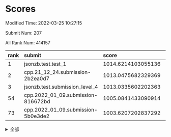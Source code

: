 # Scores

Modified Time: 2022-03-25 10:27:15

Submit Num: 207

All Rank Num: 414157

| rank |               submit               |       score        |       sigma        | pk_num |
| :--- | :--------------------------------- | :----------------- | :----------------- | :----- |
| 1    | jsonzb.test.test_1                 | 1014.6214103055136 | 0.8289420692591242 | 8005   |
| 2    | cpp.21_12_24.submission-2b2ea0d7   | 1013.0475682329369 | 0.7893718475172434 | 8006   |
| 3    | jsonzb.test.submission_level_4     | 1013.0335602202363 | 0.8047371578516987 | 8003   |
| 54   | cpp.2022_01_09.submission-816672bd | 1005.0841433090914 | 0.730263628738035  | 8001   |
| 73   | cpp.2022_01_09.submission-5b0e3de2 | 1003.6207202837292 | 0.7192854717529213 | 8009   |


<details>
<summary>全部</summary>

| rank |                 submit                 |       score        |       sigma        | pk_num |
| :--- | :------------------------------------- | :----------------- | :----------------- | :----- |
| 1    | jsonzb.test.test_1                     | 1014.6214103055136 | 0.8289420692591242 | 8005   |
| 2    | cpp.21_12_24.submission-2b2ea0d7       | 1013.0475682329369 | 0.7893718475172434 | 8006   |
| 3    | jsonzb.test.submission_level_4         | 1013.0335602202363 | 0.8047371578516987 | 8003   |
| 4    | gobigger.level_3.submission_level_3_30 | 1011.503917342518  | 0.775649882539723  | 8004   |
| 5    | gobigger.level_3.submission_level_3_11 | 1011.3533254914672 | 0.7674416537946186 | 8000   |
| 6    | gobigger.level_3.submission_level_3_32 | 1011.1141750563443 | 0.7768887111502805 | 8004   |
| 7    | gobigger.level_3.submission_level_3_22 | 1011.0671023247162 | 0.7592133240637712 | 7995   |
| 8    | gobigger.level_3.submission_level_3_27 | 1011.0555478903908 | 0.7724622640080785 | 8005   |
| 9    | gobigger.level_3.submission_level_3_49 | 1010.9541731232256 | 0.752255304088976  | 8002   |
| 10   | gobigger.level_3.submission_level_3_23 | 1010.8289229915997 | 0.7834601945786612 | 8006   |
| 11   | gobigger.level_3.submission_level_3_25 | 1010.5556375820781 | 0.7585536060986485 | 7998   |
| 12   | gobigger.level_3.submission_level_3_13 | 1010.4678469115725 | 0.7518896765001353 | 8004   |
| 13   | gobigger.level_3.submission_level_3_3  | 1010.461531654429  | 0.7790301720726821 | 7998   |
| 14   | gobigger.level_3.submission_level_3_40 | 1010.427796522945  | 0.7511920974423468 | 8000   |
| 15   | gobigger.level_3.submission_level_3_36 | 1010.3786313827374 | 0.7673055016756672 | 8000   |
| 16   | gobigger.level_3.submission_level_3_26 | 1010.3283695315234 | 0.7433008119463445 | 8001   |
| 17   | gobigger.level_3.submission_level_3_21 | 1010.3042728705506 | 0.7641074553372463 | 7999   |
| 18   | gobigger.level_3.submission_level_3_45 | 1010.2527147529709 | 0.7598941284096116 | 7995   |
| 19   | gobigger.level_3.submission_level_3_34 | 1010.2520839522953 | 0.7478321613292196 | 8001   |
| 20   | gobigger.level_3.submission_level_3_35 | 1010.132727449745  | 0.7873695649106726 | 8002   |
| 21   | gobigger.level_3.submission_level_3_8  | 1010.0941481012989 | 0.7698855002907995 | 8006   |
| 22   | gobigger.level_3.submission_level_3_7  | 1010.093334155452  | 0.7544518918472448 | 8008   |
| 23   | gobigger.level_3.submission_level_3_14 | 1010.0179184319815 | 0.763501038127462  | 8002   |
| 24   | gobigger.level_3.submission_level_3_15 | 1009.99123246682   | 0.7758093382265272 | 8003   |
| 25   | gobigger.level_3.submission_level_3_5  | 1009.970056420386  | 0.7709583117134994 | 8006   |
| 26   | gobigger.level_3.submission_level_3_43 | 1009.957125447177  | 0.7507268000900684 | 8007   |
| 27   | gobigger.level_3.submission_level_3_28 | 1009.9539479048526 | 0.7624465079855521 | 8001   |
| 28   | gobigger.level_3.submission_level_3_39 | 1009.9015927680183 | 0.7571254967338189 | 8002   |
| 29   | gobigger.level_3.submission_level_3_6  | 1009.8421997002152 | 0.7379255507193992 | 8002   |
| 30   | gobigger.level_3.submission_level_3_47 | 1009.8173329574962 | 0.769023200594347  | 8004   |
| 31   | gobigger.level_3.submission_level_3_19 | 1009.7744756374506 | 0.758158332296399  | 8000   |
| 32   | gobigger.level_3.submission_level_3_9  | 1009.7688615282549 | 0.747773290963372  | 7999   |
| 33   | gobigger.level_3.submission_level_3_12 | 1009.7093104068815 | 0.749994181997547  | 8008   |
| 34   | gobigger.level_3.submission_level_3_1  | 1009.6963722483839 | 0.766543958672552  | 8006   |
| 35   | gobigger.level_3.submission_level_3_46 | 1009.6925523483686 | 0.7434500562167962 | 8004   |
| 36   | gobigger.level_3.submission_level_3_16 | 1009.6883716522879 | 0.7737651275216042 | 8002   |
| 37   | gobigger.level_3.submission_level_3_24 | 1009.6728559631517 | 0.7455185528502047 | 8002   |
| 38   | gobigger.level_3.submission_level_3_10 | 1009.5210816669374 | 0.7467548137354287 | 8007   |
| 39   | gobigger.level_3.submission_level_3_18 | 1009.4647911698574 | 0.7578910737278964 | 8002   |
| 40   | gobigger.level_3.submission_level_3_2  | 1009.3907719750599 | 0.7448393928792509 | 8005   |
| 41   | gobigger.level_3.submission_level_3_4  | 1009.3631714322042 | 0.7538222001858997 | 8006   |
| 42   | gobigger.level_3.submission_level_3_20 | 1009.0697887204539 | 0.7540587276456419 | 8002   |
| 43   | gobigger.level_3.submission_level_3_37 | 1009.0592068668243 | 0.772900437391663  | 8003   |
| 44   | gobigger.level_3.submission_level_3_29 | 1008.9055025839294 | 0.7623693829691558 | 8004   |
| 45   | gobigger.level_3.submission_level_3_42 | 1008.884891129428  | 0.7519183674295847 | 8009   |
| 46   | gobigger.level_3.submission_level_3_33 | 1008.7787635754362 | 0.7447219322044563 | 8005   |
| 47   | gobigger.level_3.submission_level_3_31 | 1008.6026104581343 | 0.7384277502942742 | 8006   |
| 48   | gobigger.level_3.submission_level_3_44 | 1008.5733490188942 | 0.7478703732734273 | 8008   |
| 49   | gobigger.level_3.submission_level_3_48 | 1008.3689992584734 | 0.7418246527003052 | 8004   |
| 50   | gobigger.level_3.submission_level_3_41 | 1008.2749931054956 | 0.7366982764804555 | 8002   |
| 51   | gobigger.level_3.submission_level_3_17 | 1008.0815263778848 | 0.7367662186874708 | 8002   |
| 52   | gobigger.level_3.submission_level_3_0  | 1007.8797912599999 | 0.7296584651134204 | 8011   |
| 53   | gobigger.level_3.submission_level_3_38 | 1007.7899029045793 | 0.722391793494766  | 8009   |
| 54   | cpp.2022_01_09.submission-816672bd     | 1005.0841433090914 | 0.730263628738035  | 8001   |
| 55   | gobigger.level_1.submission_level_1_14 | 1004.6688490132398 | 0.7294266194646415 | 8003   |
| 56   | gobigger.level_1.submission_level_1_39 | 1004.5291985821793 | 0.7287276958601223 | 8006   |
| 57   | gobigger.level_1.submission_level_1_23 | 1004.3450730906667 | 0.7185151026511981 | 8002   |
| 58   | gobigger.level_1.submission_level_1_36 | 1004.127593028244  | 0.7310507884298916 | 8008   |
| 59   | gobigger.level_1.submission_level_1_28 | 1004.0519962071052 | 0.7166862227378694 | 8003   |
| 60   | gobigger.level_1.submission_level_1_29 | 1004.0346888380449 | 0.7061478086166553 | 8006   |
| 61   | gobigger.level_1.submission_level_1_7  | 1004.0269421074689 | 0.7112865859972939 | 8007   |
| 62   | gobigger.level_1.submission_level_1_2  | 1004.0163175798765 | 0.6991110917384277 | 8006   |
| 63   | gobigger.level_1.submission_level_1_12 | 1003.9720244233584 | 0.7189005066280125 | 8002   |
| 64   | gobigger.level_1.submission_level_1_16 | 1003.9586646167362 | 0.7139292317891176 | 8004   |
| 65   | gobigger.level_1.submission_level_1_19 | 1003.939856512147  | 0.7104598781978047 | 8003   |
| 66   | gobigger.level_1.submission_level_1_0  | 1003.9254049146989 | 0.715027724893422  | 8003   |
| 67   | gobigger.level_1.submission_level_1_47 | 1003.8746076503874 | 0.7135810463643838 | 8009   |
| 68   | gobigger.level_1.submission_level_1_8  | 1003.8170615532682 | 0.7241239703023379 | 8008   |
| 69   | gobigger.level_1.submission_level_1_35 | 1003.8057216223108 | 0.712971452725482  | 8007   |
| 70   | gobigger.level_1.submission_level_1_46 | 1003.7599926800608 | 0.7176441996123728 | 8003   |
| 71   | gobigger.level_1.submission_level_1_6  | 1003.7479576907481 | 0.7144761996502518 | 8001   |
| 72   | gobigger.level_1.submission_level_1_13 | 1003.6991621823389 | 0.7059520246078851 | 7997   |
| 73   | cpp.2022_01_09.submission-5b0e3de2     | 1003.6207202837292 | 0.7192854717529213 | 8009   |
| 74   | gobigger.level_1.submission_level_1_4  | 1003.602972977063  | 0.7144201406816434 | 8005   |
| 75   | gobigger.level_1.submission_level_1_21 | 1003.553869870759  | 0.7076659051533833 | 8002   |
| 76   | gobigger.level_1.submission_level_1_45 | 1003.520090531051  | 0.7109749436641414 | 8000   |
| 77   | gobigger.level_1.submission_level_1_34 | 1003.483686740322  | 0.712327867383761  | 7998   |
| 78   | gobigger.level_1.submission_level_1_44 | 1003.4744106279538 | 0.7088656439163824 | 8001   |
| 79   | gobigger.level_1.submission_level_1_27 | 1003.3898972805238 | 0.704884406772351  | 8010   |
| 80   | gobigger.level_1.submission_level_1_10 | 1003.3054777140397 | 0.7135542290495683 | 8004   |
| 81   | gobigger.level_1.submission_level_1_49 | 1003.2940034524693 | 0.7221927363470628 | 8008   |
| 82   | gobigger.level_1.submission_level_1_37 | 1003.2362166388913 | 0.7087356093866721 | 8000   |
| 83   | gobigger.level_1.submission_level_1_38 | 1003.206062481718  | 0.7068174419678338 | 8003   |
| 84   | gobigger.level_1.submission_level_1_31 | 1003.13734765197   | 0.7192152276374187 | 8002   |
| 85   | gobigger.level_1.submission_level_1_30 | 1003.074828598741  | 0.7221675922197898 | 8005   |
| 86   | gobigger.level_1.submission_level_1_22 | 1003.0306288965795 | 0.7171586763094415 | 8002   |
| 87   | gobigger.level_1.submission_level_1_15 | 1003.0170866033569 | 0.727539264986038  | 8005   |
| 88   | gobigger.level_1.submission_level_1_24 | 1002.936571516236  | 0.719447136050808  | 8003   |
| 89   | gobigger.level_1.submission_level_1_20 | 1002.9354908226042 | 0.7130354244796395 | 8002   |
| 90   | gobigger.level_1.submission_level_1_3  | 1002.8122840538065 | 0.7162126912268192 | 8003   |
| 91   | gobigger.level_1.submission_level_1_1  | 1002.783988029293  | 0.7201208028483082 | 8008   |
| 92   | gobigger.level_1.submission_level_1_26 | 1002.7577318077429 | 0.7123827039887791 | 8009   |
| 93   | gobigger.level_1.submission_level_1_40 | 1002.6861432210064 | 0.710824616265662  | 7998   |
| 94   | gobigger.level_1.submission_level_1_5  | 1002.6769827827588 | 0.7086186591634664 | 8005   |
| 95   | gobigger.level_1.submission_level_1_18 | 1002.6047358889863 | 0.7110889847766348 | 8000   |
| 96   | gobigger.level_1.submission_level_1_42 | 1002.5977319282377 | 0.7218874759895181 | 8004   |
| 97   | gobigger.level_1.submission_level_1_33 | 1002.5839420569623 | 0.7103266758083155 | 8000   |
| 98   | gobigger.level_1.submission_level_1_25 | 1002.5750880226913 | 0.7029457164673087 | 8004   |
| 99   | gobigger.level_1.submission_level_1_32 | 1002.4748476052458 | 0.7150769046086013 | 8002   |
| 100  | gobigger.level_1.submission_level_1_9  | 1002.457138673319  | 0.7016547183669247 | 8003   |
| 101  | gobigger.level_1.submission_level_1_11 | 1002.4495644660798 | 0.7183622103395475 | 7999   |
| 102  | gobigger.level_1.submission_level_1_17 | 1002.3898628517385 | 0.708833721146765  | 8004   |
| 103  | gobigger.level_1.submission_level_1_41 | 1002.380771310673  | 0.7191579252262633 | 8001   |
| 104  | gobigger.level_1.submission_level_1_43 | 1002.1593124273707 | 0.7180374263061589 | 8004   |
| 105  | gobigger.level_1.submission_level_1_48 | 1002.1484895518805 | 0.7150596077991942 | 8004   |
| 106  | gobigger.random.submission_random_24   | 997.9343200363463  | 0.714812654734719  | 8002   |
| 107  | gobigger.random.submission_random_35   | 997.2623338634855  | 0.7113106667363771 | 8001   |
| 108  | gobigger.random.submission_random_31   | 997.1167973617061  | 0.7144047977240067 | 8002   |
| 109  | gobigger.random.submission_random_13   | 996.8610506005648  | 0.7057217397269128 | 8001   |
| 110  | gobigger.random.submission_random_14   | 996.8448416272265  | 0.7197563140902223 | 8000   |
| 111  | gobigger.random.submission_random_30   | 996.8370318096171  | 0.7065547716377388 | 8002   |
| 112  | gobigger.random.submission_random_41   | 996.775196407176   | 0.7058521111482681 | 8001   |
| 113  | gobigger.random.submission_random_21   | 996.6855918309977  | 0.6949745777620812 | 8002   |
| 114  | gobigger.random.submission_random_2    | 996.6537631134419  | 0.7143043353568567 | 8002   |
| 115  | gobigger.random.submission_random_45   | 996.5354965508043  | 0.718324267226909  | 8002   |
| 116  | gobigger.random.submission_random_16   | 996.5278787767638  | 0.7101684153398962 | 8003   |
| 117  | gobigger.random.submission_random_20   | 996.4554502024426  | 0.723794467495711  | 8002   |
| 118  | gobigger.random.submission_random_43   | 996.4175485067552  | 0.6976524534300601 | 7996   |
| 119  | gobigger.random.submission_random_5    | 996.3612250901666  | 0.7016205602371108 | 8004   |
| 120  | gobigger.random.submission_random_49   | 996.3494680470881  | 0.7171332135262346 | 8004   |
| 121  | gobigger.random.submission_random_4    | 996.3339259644662  | 0.7157111336639629 | 8006   |
| 122  | gobigger.random.submission_random_47   | 996.3201671531959  | 0.7075482497620631 | 8004   |
| 123  | gobigger.random.submission_random_12   | 996.297189568801   | 0.7105034732092718 | 7999   |
| 124  | gobigger.random.submission_random_27   | 996.2884752616129  | 0.6990304281803797 | 8005   |
| 125  | gobigger.random.submission_random_40   | 996.274554128214   | 0.7105796142971734 | 8007   |
| 126  | gobigger.random.submission_random_18   | 996.2630741110956  | 0.7071527638283344 | 8007   |
| 127  | gobigger.random.submission_random_15   | 996.235163828723   | 0.7074269528976606 | 8001   |
| 128  | gobigger.random.submission_random_19   | 996.1963270579405  | 0.7154017725256782 | 8004   |
| 129  | gobigger.random.submission_random_28   | 996.1636108796125  | 0.7171042012590491 | 7999   |
| 130  | gobigger.random.submission_random_23   | 996.0555496491755  | 0.7035993890663412 | 8004   |
| 131  | gobigger.random.submission_random_1    | 996.0240662729642  | 0.7039367147165423 | 8002   |
| 132  | gobigger.random.submission_random_42   | 996.018576171767   | 0.7069783251653551 | 8001   |
| 133  | gobigger.random.submission_random_33   | 995.9252086525272  | 0.7106816967264405 | 8001   |
| 134  | gobigger.random.submission_random_7    | 995.9160266648918  | 0.7176673102066753 | 8006   |
| 135  | gobigger.random.submission_random_48   | 995.8959589980999  | 0.6927857665190548 | 8006   |
| 136  | gobigger.random.submission_random_39   | 995.787534251853   | 0.7302226198918306 | 8007   |
| 137  | gobigger.random.submission_random_46   | 995.713721620539   | 0.7089064221007386 | 8002   |
| 138  | gobigger.random.submission_random_25   | 995.5735459102127  | 0.7040481408435805 | 8004   |
| 139  | gobigger.random.submission_random_11   | 995.5507088742005  | 0.7037119503358431 | 8003   |
| 140  | gobigger.random.submission_random_10   | 995.5345085887279  | 0.7249319649045669 | 8001   |
| 141  | gobigger.random.submission_random_17   | 995.5124686369036  | 0.7114710495771662 | 7995   |
| 142  | gobigger.random.submission_random_26   | 995.4900118841707  | 0.7116642488387178 | 8004   |
| 143  | gobigger.random.submission_random_3    | 995.4700303566847  | 0.6976925705780067 | 8000   |
| 144  | gobigger.random.submission_random_38   | 995.4607120694845  | 0.7214294163041499 | 8003   |
| 145  | gobigger.random.submission_random_44   | 995.4596435879782  | 0.7191418137506135 | 8005   |
| 146  | gobigger.random.submission_random_8    | 995.351213421191   | 0.7038450572630777 | 8006   |
| 147  | gobigger.random.submission_random_22   | 995.3402861819915  | 0.698919422265192  | 8006   |
| 148  | gobigger.random.submission_random_0    | 995.2527716547456  | 0.7248088718236814 | 7998   |
| 149  | gobigger.random.submission_random_37   | 995.2424666373315  | 0.697540375457439  | 8003   |
| 150  | gobigger.random.submission_random_29   | 995.22104563005    | 0.713962218565226  | 8001   |
| 151  | gobigger.random.submission_random_32   | 995.172116188331   | 0.7346224340858688 | 8005   |
| 152  | gobigger.level_2.submission_level_2_6  | 994.9315624885492  | 0.730006981260384  | 8004   |
| 153  | gobigger.random.submission_random_36   | 994.8972575962598  | 0.7270684322187538 | 8006   |
| 154  | gobigger.random.submission_random_9    | 994.8063495537688  | 0.7145148866584755 | 8007   |
| 155  | gobigger.random.submission_random_34   | 994.3018303886698  | 0.718975347350653  | 8000   |
| 156  | gobigger.level_2.submission_level_2_4  | 994.109097828597   | 0.7297611733883376 | 8001   |
| 157  | gobigger.random.submission_random_6    | 993.9897994912928  | 0.7365564977083146 | 8003   |
| 158  | gobigger.level_2.submission_level_2_22 | 993.776811130268   | 0.736203083254024  | 8005   |
| 159  | gobigger.level_2.submission_level_2_48 | 993.6057338912739  | 0.739549512925381  | 8002   |
| 160  | gobigger.level_2.submission_level_2_23 | 993.3546888567533  | 0.7335199639808352 | 8002   |
| 161  | gobigger.level_2.submission_level_2_19 | 993.333010872714   | 0.7414461158880927 | 8002   |
| 162  | gobigger.level_2.submission_level_2_10 | 993.2455231150391  | 0.743835644258651  | 8001   |
| 163  | gobigger.level_2.submission_level_2_21 | 993.2090764159328  | 0.7343164884425707 | 8002   |
| 164  | gobigger.level_2.submission_level_2_8  | 993.1377815814403  | 0.7329224425116607 | 8002   |
| 165  | gobigger.level_2.submission_level_2_46 | 993.1125745258229  | 0.760326608677263  | 8007   |
| 166  | gobigger.level_2.submission_level_2_31 | 993.085866019449   | 0.7479527764292043 | 8001   |
| 167  | gobigger.level_2.submission_level_2_47 | 992.9542133643224  | 0.7453867569916599 | 7997   |
| 168  | gobigger.level_2.submission_level_2_42 | 992.8829750307337  | 0.7489608310754424 | 8001   |
| 169  | gobigger.level_2.submission_level_2_32 | 992.8605038020627  | 0.7282546789775551 | 8000   |
| 170  | gobigger.level_2.submission_level_2_28 | 992.8408177357563  | 0.7301673550551224 | 8001   |
| 171  | gobigger.level_2.submission_level_2_37 | 992.5566119127884  | 0.7290923196075603 | 8002   |
| 172  | gobigger.level_2.submission_level_2_20 | 992.5288288087633  | 0.7467164973984712 | 8004   |
| 173  | gobigger.level_2.submission_level_2_41 | 992.5171187034157  | 0.7314480342192686 | 8004   |
| 174  | gobigger.level_2.submission_level_2_3  | 992.4637177613014  | 0.7370836902319449 | 8004   |
| 175  | gobigger.level_2.submission_level_2_29 | 992.4315328970326  | 0.7634485048348401 | 8007   |
| 176  | gobigger.level_2.submission_level_2_49 | 992.4090512630963  | 0.7622865138751208 | 8002   |
| 177  | gobigger.level_2.submission_level_2_34 | 992.3421224705277  | 0.7423173450678566 | 8001   |
| 178  | gobigger.level_2.submission_level_2_30 | 992.3341723454863  | 0.7399593235862321 | 8006   |
| 179  | gobigger.level_2.submission_level_2_24 | 992.325180821991   | 0.7424355563037953 | 8006   |
| 180  | gobigger.level_2.submission_level_2_1  | 992.3186545421162  | 0.7495506491769448 | 8000   |
| 181  | gobigger.level_2.submission_level_2_18 | 992.3008829997511  | 0.7634882791778961 | 8003   |
| 182  | gobigger.level_2.submission_level_2_27 | 992.276098697277   | 0.7516532183704988 | 8004   |
| 183  | gobigger.level_2.submission_level_2_33 | 992.2125863042745  | 0.745717404469745  | 7998   |
| 184  | gobigger.level_2.submission_level_2_45 | 992.1974362904343  | 0.741370782720878  | 8005   |
| 185  | gobigger.level_2.submission_level_2_26 | 992.194991384964   | 0.7439592482121969 | 7997   |
| 186  | gobigger.level_2.submission_level_2_2  | 992.1942631500253  | 0.7617366305061055 | 7999   |
| 187  | gobigger.level_2.submission_level_2_13 | 992.050926305457   | 0.7389857403657544 | 8003   |
| 188  | gobigger.level_2.submission_level_2_38 | 992.0417045589343  | 0.7394836275177523 | 8005   |
| 189  | gobigger.level_2.submission_level_2_16 | 991.999977012143   | 0.7323969252181083 | 8011   |
| 190  | gobigger.level_2.submission_level_2_5  | 991.8856913658669  | 0.7319582091056636 | 8001   |
| 191  | gobigger.level_2.submission_level_2_9  | 991.8346076473537  | 0.7292298490701628 | 8008   |
| 192  | gobigger.level_2.submission_level_2_36 | 991.6915185964708  | 0.7630799234544623 | 8001   |
| 193  | gobigger.level_2.submission_level_2_7  | 991.6869051643357  | 0.773718043808183  | 8003   |
| 194  | gobigger.level_2.submission_level_2_35 | 991.6844710711468  | 0.751389674044728  | 8002   |
| 195  | gobigger.level_2.submission_level_2_43 | 991.6168557972563  | 0.7431305985662556 | 8001   |
| 196  | gobigger.level_2.submission_level_2_0  | 991.5139825466925  | 0.7499770912896999 | 8001   |
| 197  | gobigger.level_2.submission_level_2_15 | 991.3621097658282  | 0.7455800016017478 | 7998   |
| 198  | gobigger.level_2.submission_level_2_44 | 991.3571474910484  | 0.7670212710352174 | 8002   |
| 199  | gobigger.level_2.submission_level_2_40 | 991.3068637784279  | 0.7540721578018702 | 8002   |
| 200  | gobigger.level_2.submission_level_2_39 | 991.2600361698751  | 0.7582304908856741 | 8003   |
| 201  | gobigger.level_2.submission_level_2_14 | 991.206025501629   | 0.7710591531880266 | 8006   |
| 202  | gobigger.level_2.submission_level_2_25 | 991.1415489658752  | 0.7493318837420908 | 8006   |
| 203  | gobigger.level_2.submission_level_2_12 | 990.9916891975838  | 0.7673801735073187 | 8000   |
| 204  | gobigger.level_2.submission_level_2_17 | 990.8320954254935  | 0.7663079167286012 | 8007   |
| 205  | gobigger.level_2.submission_level_2_11 | 990.7060841200461  | 0.7439049421302696 | 8001   |
| 206  | gobigger.none.submission_none_0        | 979.5460920715266  | 1.2348990081236861 | 8004   |
| 207  | gobigger.none.submission_none_1        | 975.65095139179    | 1.5331845602094918 | 8000   |

</details>